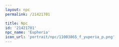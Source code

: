 ```yaml
---
layout: npc
permalink: /21421701

title: Npc
id: '21421701'
npc_name: 'Eupheria'
icon_url: 'portrait/npc/11003865_f_yuperia_p.png'
---
```


